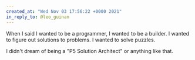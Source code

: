 ```yaml
---
created_at: "Wed Nov 03 17:56:22 +0000 2021"
in_reply_to: @leo_guinan
---
```


When I said I wanted to be a programmer, I wanted to be a builder. I wanted to figure out solutions to problems. I wanted to solve puzzles. 

I didn't dream of being a "P5 Solution Architect" or anything like that.
